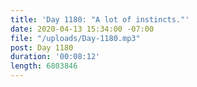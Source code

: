 ```yaml
---
title: 'Day 1180: "A lot of instincts."'
date: 2020-04-13 15:34:00 -07:00
file: "/uploads/Day-1180.mp3"
post: Day 1180
duration: '00:08:12'
length: 6803846
---
```


